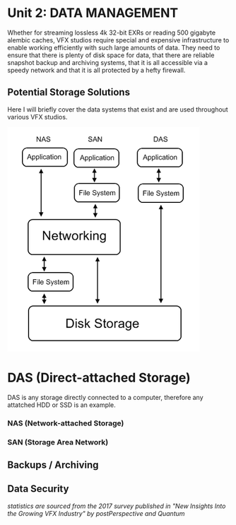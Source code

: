 Unit 2: DATA MANAGEMENT
=============

<!-- The importance of and techniques for managing large scale on-line and near-line data storage.
Digital images and manipulation techniques. -->

Whether for streaming lossless 4k 32-bit EXRs or reading 500 gigabyte alembic caches, VFX studios require special and expensive infrastructure to enable working efficiently with such large amounts of data. They need to ensure that there is plenty of disk space for data, that there are reliable snapshot backup and archiving systems, that it is all accessible via a speedy network and that it is all protected by a hefty firewall.

Potential Storage Solutions
--------------
Here I will briefly cover the data systems that exist and are used throughout various VFX studios. 

![storage solutions](./images/storage_solutions.png)

# DAS (Direct-attached Storage)
DAS is any storage directly connected to a computer, therefore any attatched HDD or SSD is an example.


### NAS (Network-attached Storage)


### SAN (Storage Area Network)


Backups / Archiving
--------------


Data Security
--------------


*statistics are sourced from the 2017 survey published in "New Insights Into the Growing VFX Industry" by postPerspective and Quantum*  
